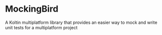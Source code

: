 # MockingBird

A Koltin multiplatform library that provides an easier way to mock and write unit tests for a multiplatform project
